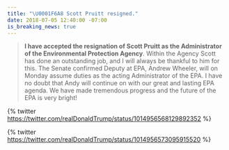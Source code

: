 ```yaml
---
title: "\U0001F6A8 Scott Pruitt resigned."
date: 2018-07-05 12:40:00 -07:00
is_breaking_news: true
---
```


> **I have accepted the resignation of Scott Pruitt as the Administrator of the Environmental Protection Agency**. Within the Agency Scott has done an outstanding job, and I will always be thankful to him for this. The Senate confirmed Deputy at EPA, Andrew Wheeler, will on Monday assume duties as the acting Administrator of the EPA. I have no doubt that Andy will continue on with our great and lasting EPA agenda. We have made tremendous progress and the future of the EPA is very bright!

{% twitter https://twitter.com/realDonaldTrump/status/1014956568129892352 %}

{% twitter https://twitter.com/realDonaldTrump/status/1014956573095915520 %}